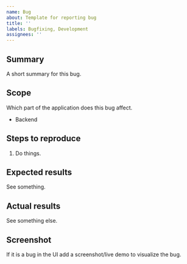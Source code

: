 ```yaml
---
name: Bug
about: Template for reporting bug
title: ''
labels: Bugfixing, Development
assignees: ''
---
```


## Summary

A short summary for this bug.

## Scope

Which part of the application does this bug affect.

- Backend

## Steps to reproduce

1. Do things.

## Expected results

See something.

## Actual results

See something else.

## Screenshot

If it is a bug in the UI add a screenshot/live demo to visualize the bug.

